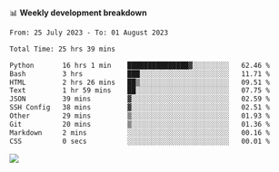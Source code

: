 📊 **Weekly development breakdown**
<!--START_SECTION:waka-->

```txt
From: 25 July 2023 - To: 01 August 2023

Total Time: 25 hrs 39 mins

Python       16 hrs 1 min    ███████████████▓░░░░░░░░░   62.46 %
Bash         3 hrs           ███░░░░░░░░░░░░░░░░░░░░░░   11.71 %
HTML         2 hrs 26 mins   ██▒░░░░░░░░░░░░░░░░░░░░░░   09.51 %
Text         1 hr 59 mins    ██░░░░░░░░░░░░░░░░░░░░░░░   07.75 %
JSON         39 mins         ▓░░░░░░░░░░░░░░░░░░░░░░░░   02.59 %
SSH Config   38 mins         ▓░░░░░░░░░░░░░░░░░░░░░░░░   02.51 %
Other        29 mins         ▒░░░░░░░░░░░░░░░░░░░░░░░░   01.93 %
Git          20 mins         ▒░░░░░░░░░░░░░░░░░░░░░░░░   01.36 %
Markdown     2 mins          ░░░░░░░░░░░░░░░░░░░░░░░░░   00.16 %
CSS          0 secs          ░░░░░░░░░░░░░░░░░░░░░░░░░   00.01 %
```

<!--END_SECTION:waka-->
![](https://komarev.com/ghpvc/?username=callanwu)
